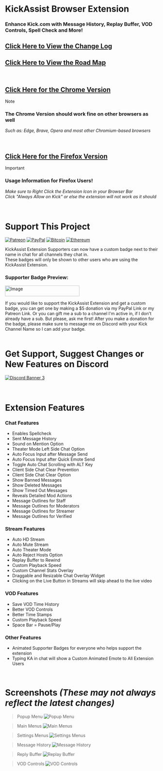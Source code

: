 # KickAssist Browser Extension
### Enhance Kick.com with Message History, Replay Buffer, VOD Controls, Spell Check and More!  
    
## [Click Here to View the Change Log](https://github.com/KickAssist/.github/blob/main/profile/CHANGELOG.md)    
## [Click Here to View the Road Map](https://github.com/orgs/KickAssist/projects/2/views/1)    
<br>

## [Click Here for the Chrome Version](https://chromewebstore.google.com/detail/kickassist/mhofahpppljielibicgjjjddhnkmhpml)
   
> [!note]  
> ### The Chrome Version should work fine on other browsers as well  
> *Such as: Edge, Brave, Opera and most other Chromium-based browsers*  

ㅤ  
   
## [Click Here for the Firefox Version](https://addons.mozilla.org/en-US/firefox/addon/kickassist/)
   
> [!important]  
> ### Usage Information for Firefox Users!  
> *Make sure to Right Click the Extension Icon in your Browser Bar*  
> *Click "Always Allow on Kick" or else the extension will not work as it should*  

ㅤ  
   
# Support This Project  

[![Patreon](https://img.shields.io/badge/Patreon-F96854?style=for-the-badge&logo=patreon&logoColor=white)](https://www.patreon.com/miahfuta) [![PayPal](https://img.shields.io/badge/PayPal-00457C?style=for-the-badge&logo=paypal&logoColor=white)](https://www.paypal.me/miahfuta)  [![Bitcoin](https://img.shields.io/badge/Bitcoin-000?style=for-the-badge&logo=bitcoin&logoColor=white)](https://www.miahfuta.com/#donations) [![Ethereum](https://img.shields.io/badge/Ethereum-3C3C3D?style=for-the-badge&logo=Ethereum&logoColor=white)](https://www.miahfuta.com/#donations)   

KickAssist Extension Supporters can now have a custom badge next to their name in chat for all channels they chat in.  
These badges will only be shown to other users who are using the KickAssist Extension.  

### Supporter Badge Preview:   
<img src="https://github.com/KickAssist/.github/blob/main/resources/ka-badge-preview.gif" alt="Image" width="245" height="35">  
<br>

If you would like to support the KickAssist Extension and get a custom badge, you can get one by making a $5 donation via my PayPal Link or my Patreon Link. Or you can gift me a sub to a channel I'm active in, if I don't already have a sub. But please, ask me first! After you make a donation for the badge, please make sure to message me on Discord with your Kick Channel Name so I can add your badge.  
<br>


# Get Support, Suggest Changes or New Features on Discord  

[![Discord Banner 3](https://discordapp.com/api/guilds/125694674382880768/widget.png?style=banner3)](https://discord.gg/invite/snvWEvg2C4)  
   
ㅤ  
# Extension Features   

### Chat Features

- Enables Spellcheck
- Sent Message History
- Sound on Mention Option
- Theater Mode Left Side Chat Option
- Auto Focus Input after Message Send
- Auto Focus Input after Quick Emote Send
- Toggle Auto Chat Scrolling with ALT Key
- Client Side Chat Clear Prevention
- Client Side Chat Clear Option
- Show Banned Messages
- Show Deleted Messages
- Show Timed Out Messages
- Reveals Detailed Mod Actions
- Message Outlines for Staff
- Message Outlines for Moderators
- Message Outlines for Streamer
- Message Outlines for Verified


### Stream Features

- Auto HD Stream
- Auto Mute Stream
- Auto Theater Mode
- Auto Reject Hosts Option
- Replay Buffer to Rewind
- Custom Playback Speed
- Custom Channel Stats Overlay
- Draggable and Resizable Chat Overlay Widget
- Clicking on the Live Button in Streams will skip ahead to the live video


### VOD Features

- Save VOD Time History
- Better VOD Controls
- Better Time Stamps
- Custom Playback Speed
- Space Bar = Pause/Play


### Other Features

- Animated Supporter Badges for everyone who helps support the extension
- Typing KA in chat will show a Custom Animated Emote to All Extension Users

<br>   
   
# Screenshots *(These may not always reflect the latest changes)*  

> Popup Menu
![Popup Menu](/screenshots/popup.png)  

> Main Menus
![Main Menus](/screenshots/mainmenus.png)  

> Settings Menus
![Settings Menus](/screenshots/settingsmenus.png)  

> Message History
![Message History](/screenshots/messagehistory.png)  

> Reply Buffer
![Replay Buffer](/screenshots/replaybuffer.png)  

> VOD Controls
![VOD Controls](/screenshots/vodcontrols.png)
